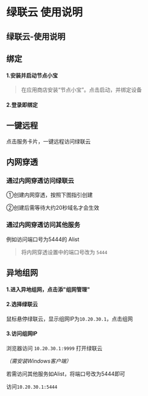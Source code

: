 # 绿联云 使用说明

## 绿联云-使用说明

## 绑定

#### 1.安装并启动节点小宝

> 在应用商店安装“节点小宝”。点击启动，并绑定设备

#### 2.登录即绑定

## 一键远程

点击服务卡片，一键远程访问绿联云

## 内网穿透

### 通过内网穿透访问绿联云

①创建内网穿透，按照下图指引创建

②创建后需等待大约20秒域名才会生效

### 通过内网穿透访问其他服务

例如访问端口号为5444的 Alist

> 将内网穿透设置中的端口号改为 `5444`

## 异地组网

#### 1.进入异地组网，点击添"组网管理"

#### 2.选择绿联云

鼠标悬停绿联云，显示组网IP为`10.20.30.1`，点击组网

#### 3.访问组网IP

浏览器访问 `10.20.30.1:9999` 打开绿联云

_（需安装Windows客户端）_

若需访问其他服务如Alist，将端口号改为5444即可

访问`10.20.30.1:5444`
